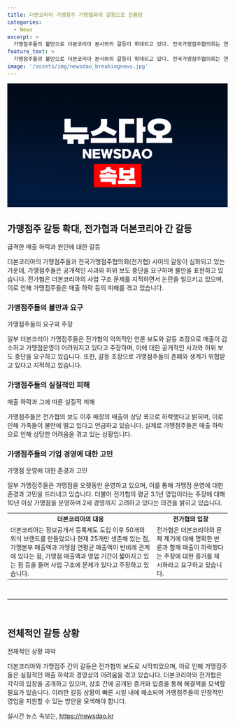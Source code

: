 ```yaml
---
title: 더본코리아 가맹점주 가맹協와의 갈등으로 진흙탕
categories:
  - News
excerpt: >
  가맹점주들의 불만으로 더본코리아 본사와의 갈등이 확대되고 있다. 전국가맹점주협의회는 연돈볼카츠를 둘러싼 문제를 지적하며 더본코리아의 경영 문제를 주장하고, 이에 점주들이 피해를 호소하며 사과를 요구하고 있다. 일부 가맹점주들은 전가협의 언론 보도를 거짓이라고 주장하고, 매출 하락을 경험했다고 전가협에 대한 불만을 털어놓았다. 브랜드 이미지 실추와 매출 하락 등을 겪는 점주들은 더 이상의 허위 보도를 막기 위해 전가협에 대한 공개적인 사과를 요구하고 있다. 반면 전가협은 가맹점주의 주장에 대한 증거를 요구하며 논의를 이어갈 의향을 보였다.
feature_text: >
  가맹점주들의 불만으로 더본코리아 본사와의 갈등이 확대되고 있다. 전국가맹점주협의회는 연돈볼카츠를 둘러싼 문제를 지적하며 더본코리아의 경영 문제를 주장하고, 이에 점주들이 피해를 호소하며 사과를 요구하고 있다. 일부 가맹점주들은 전가협의 언론 보도를 거짓이라고 주장하고, 매출 하락을 경험했다고 전가협에 대한 불만을 털어놓았다. 브랜드 이미지 실추와 매출 하락 등을 겪는 점주들은 더 이상의 허위 보도를 막기 위해 전가협에 대한 공개적인 사과를 요구하고 있다. 반면 전가협은 가맹점주의 주장에 대한 증거를 요구하며 논의를 이어갈 의향을 보였다.
image: '/assets/img/newsdao_breakingnews.jpg'
---
```


<p><img src="/assets/img/newsdao_breakingnews.jpg" alt="flaretime 속보" /></p>

<h2 data-ke-size="size26">가맹점주 갈등 확대, 전가협과 더본코리아 간 갈등</h2>

<p data-ke-size="size16">급격한 매출 하락과 원인에 대한 갈등</p>

<p>더본코리아의 가맹점주들과 전국가맹점주협의회(전가협) 사이의 갈등이 심화되고 있는 가운데, 가맹점주들은 공개적인 사과와 허위 보도 중단을 요구하며 불만을 표현하고 있습니다. 전가협은 더본코리아의 사업 구조 문제를 지적하면서 논란을 일으키고 있으며, 이로 인해 가맹점주들은 매출 하락 등의 피해를 겪고 있습니다.</p>

<h3>가맹점주들의 불만과 요구</h3>

<p data-ke-size="size16">가맹점주들의 요구와 주장</p>

<p>일부 더본코리아 가맹점주들은 전가협의 악의적인 언론 보도와 갈등 조장으로 매출이 감소하고 가맹점운영이 어려워지고 있다고 주장하며, 이에 대한 공개적인 사과와 허위 보도 중단을 요구하고 있습니다. 또한, 갈등 조장으로 가맹점주들의 존폐와 생계가 위협받고 있다고 지적하고 있습니다.</p>

<h3>가맹점주들의 실질적인 피해</h3>

<p data-ke-size="size16">매출 하락과 그에 따른 실질적 피해</p>

<p>가맹점주들은 전가협의 보도 이후 매장의 매출이 상당 폭으로 하락했다고 밝히며, 이로 인해 가족들이 불안에 떨고 있다고 언급하고 있습니다. 실제로 가맹점주들은 매출 하락으로 인해 상당한 어려움을 겪고 있는 상황입니다.</p>

<h3>가맹점주들의 기업 경영에 대한 고민</h3>

<p data-ke-size="size16">가맹점 운영에 대한 존경과 고민</p>

<p>일부 가맹점주들은 가맹점을 오랫동안 운영하고 있으며, 이를 통해 가맹점 운영에 대한 존경과 고민을 드러내고 있습니다. 더불어 전가협의 평균 3.1년 영업이라는 주장에 대해 10년 이상 가맹점을 운영하며 2세 경영까지 고려하고 있다는 의견을 밝히고 있습니다.</p>

<table>
    <tr>
        <td style="text-align: center; height: 17px;"><b>더본코리아의 대응</b></td>
        <td style="text-align: center; height: 17px;"><b>전가협의 입장</b></td>
    </tr>
    <tr>
        <td>더본코리아는 정보공개서 등록제도 도입 이후 50개의 외식 브랜드를 만들었으나 현재 25개만 생존해 있는 점, 가맹본부 매출액과 가맹점 연평균 매출액이 반비례 관계에 있다는 점, 가맹점 매출액과 영업 기간이 짧아지고 있는 점 등을 들어 사업 구조에 문제가 있다고 주장하고 있습니다.</td>
        <td>전가협은 더본코리아의 문제 제기에 대해 명확한 반론과 함께 매출이 하락했다는 주장에 대한 증거를 제시하라고 요구하고 있습니다.</td>
    </tr>
</table>

<p data-ke-size="size16">&nbsp;</p>

<hr>

<p data-ke-size="size16">&nbsp;</p>

<h2 data-ke-size="size26">전체적인 갈등 상황</h2>

<p data-ke-size="size16">전체적인 상황 파악</p>

<p>더본코리아와 가맹점주 간의 갈등은 전가협의 보도로 시작되었으며, 이로 인해 가맹점주들은 실질적인 매출 하락과 경영상의 어려움을 겪고 있습니다. 더본코리아와 전가협은 각각의 입장을 공개하고 있으며, 상호 간에 공개된 증거와 입증을 통해 해결책을 모색할 필요가 있습니다. 이러한 갈등 상황이 빠른 시일 내에 해소되어 가맹점주들의 안정적인 영업을 지원할 수 있는 방안을 모색해야 합니다.</p>
실시간 뉴스 속보는, <a href="https://newsdao.kr" rel="dofollow">https://newsdao.kr</a>


